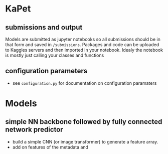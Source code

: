 # KaPet

## submissions and output
Models are submitted as jupyter notebooks so all submissions should be in that form and saved in `/submissions`. 
Packages and code can be uploaded to Kaggles servers and then imported in your notebook.
Idealy the notebook is mostly just calling your classes and functions

## configuration parameters
- see `configuration.py` for documentation on configuration paramaters

# Models

## simple NN backbone followed by fully connected network predictor
- build a simple CNN (or image transformer) to generate a feature array. 
- add on features of the metadata and 


  
